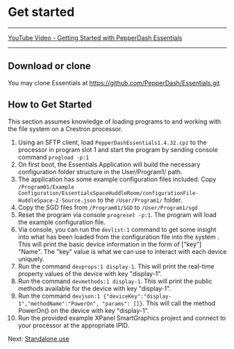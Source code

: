 # Get started

---
[YouTube Video - Getting Started with PepperDash Essentials](https://youtu.be/FxEZtbpCwiQ)
***

## Download or clone

You may clone Essentials at <https://github.com/PepperDash/Essentials.git>

## How to Get Started

This section assumes knowledge of loading programs to and working with the file system on a Crestron processor.

1. Using an SFTP client, load `PepperDashEssentials1.4.32.cpz` to the processor in program slot 1 and start the program by sending console command `progload -p:1`
1. On first boot, the Essentials Application will build the necessary configuration folder structure in the User/Program1/ path.
1. The application has some example configuration files included. Copy `/Program01/Example Configuration/EssentialsSpaceHuddleRoom/configurationFile-HuddleSpace-2-Source.json` to the `/User/Program1/` folder.
1. Copy the SGD files from `/Program01/SGD` to `/User/Program1/sgd`
1. Reset the program via console `progreset -p:1`. The program will load the example configuration file.
1. Via console, you can run the `devlist:1` command to get some insight into what has been loaded from the configuration file into the system . This will print the basic device information in the form of ["key"] "Name". The "key" value is what we can use to interact with each device uniquely.
1. Run the command `devprops:1 display-1`. This will print the real-time property values of the device with key "display-1".
1. Run the command `devmethods:1 display-1`. This will print the public methods available for the device with key "display-1".
1. Run the command `devjson:1 {"deviceKey":"display-1","methodName":"PowerOn", "params": []}`. This will call the method PowerOn() on the device with key "display-1".
1. Run the provided example XPanel SmartGraphics project and connect to your processor at the appropriate IPID.

Next: [Standalone use](~/docs/Standalone-Use.md)
